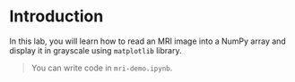 # Introduction

In this lab, you will learn how to read an MRI image into a NumPy array and display it in grayscale using `matplotlib` library.

> You can write code in `mri-demo.ipynb`.
